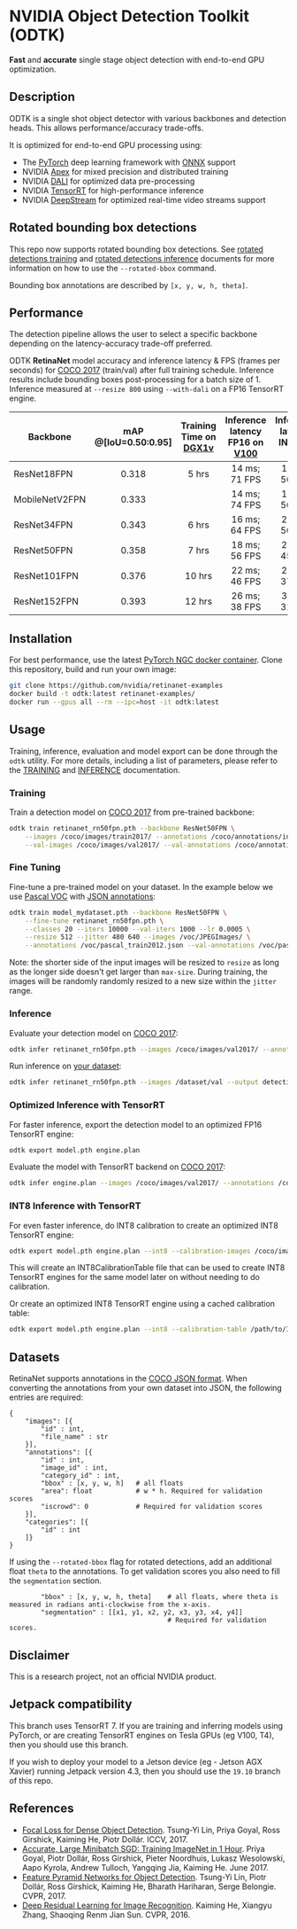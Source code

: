 # NVIDIA Object Detection Toolkit (ODTK)

**Fast** and **accurate** single stage object detection with end-to-end GPU optimization.

## Description

ODTK is a single shot object detector with various backbones and detection heads. This allows performance/accuracy trade-offs.

It is optimized for end-to-end GPU processing using:
* The [PyTorch](https://pytorch.org) deep learning framework with [ONNX](https://onnx.ai) support
* NVIDIA [Apex](https://github.com/NVIDIA/apex) for mixed precision and distributed training
* NVIDIA [DALI](https://github.com/NVIDIA/DALI) for optimized data pre-processing
* NVIDIA [TensorRT](https://developer.nvidia.com/tensorrt) for high-performance inference
* NVIDIA [DeepStream](https://developer.nvidia.com/deepstream-sdk) for optimized real-time video streams support

## Rotated bounding box detections

This repo now supports rotated bounding box detections. See [rotated detections training](TRAINING.md#rotated-detections) and [rotated detections inference](INFERENCE.md#rotated-detections) documents for more information on how to use the `--rotated-bbox` command. 

Bounding box annotations are described by `[x, y, w, h, theta]`. 

## Performance

The detection pipeline allows the user to select a specific backbone depending on the latency-accuracy trade-off preferred.

ODTK **RetinaNet** model accuracy and inference latency & FPS (frames per seconds) for [COCO 2017](http://cocodataset.org/#detection-2017) (train/val) after full training schedule. Inference results include bounding boxes post-processing for a batch size of 1. Inference measured at `--resize 800` using `--with-dali` on a FP16 TensorRT engine.

Backbone |  mAP @[IoU=0.50:0.95] | Training Time on [DGX1v](https://www.nvidia.com/en-us/data-center/dgx-1/) | Inference latency FP16 on [V100](https://www.nvidia.com/en-us/data-center/tesla-v100/) | Inference latency INT8 on [T4](https://www.nvidia.com/en-us/data-center/tesla-t4/)
--- | :---: | :---: | :---: | :---:
ResNet18FPN | 0.318 | 5 hrs  | 14 ms; 71 FPS | 18 ms; 56 FPS
MobileNetV2FPN | 0.333 | | 14 ms; 74 FPS | 18 ms; 56 FPS
ResNet34FPN | 0.343 | 6 hrs  | 16 ms; 64 FPS | 20 ms; 50 FPS
ResNet50FPN | 0.358 | 7 hrs  | 18 ms; 56 FPS | 22 ms; 45 FPS
ResNet101FPN | 0.376 | 10 hrs | 22 ms; 46 FPS | 27 ms; 37 FPS
ResNet152FPN | 0.393 | 12 hrs | 26 ms; 38 FPS | 33 ms; 31 FPS

## Installation

For best performance, use the latest [PyTorch NGC docker container](https://ngc.nvidia.com/catalog/containers/nvidia:pytorch). Clone this repository, build and run your own image:

```bash
git clone https://github.com/nvidia/retinanet-examples
docker build -t odtk:latest retinanet-examples/
docker run --gpus all --rm --ipc=host -it odtk:latest
```

## Usage

Training, inference, evaluation and model export can be done through the `odtk` utility. 
For more details, including a list of parameters, please refer to the [TRAINING](TRAINING.md) and [INFERENCE](INFERENCE.md) documentation.

### Training

Train a detection model on [COCO 2017](http://cocodataset.org/#download) from pre-trained backbone:
```bash
odtk train retinanet_rn50fpn.pth --backbone ResNet50FPN \
    --images /coco/images/train2017/ --annotations /coco/annotations/instances_train2017.json \
    --val-images /coco/images/val2017/ --val-annotations /coco/annotations/instances_val2017.json
```

### Fine Tuning

Fine-tune a pre-trained model on your dataset. In the example below we use [Pascal VOC](http://host.robots.ox.ac.uk/pascal/VOC/voc2012/index.html) with [JSON annotations](https://storage.googleapis.com/coco-dataset/external/PASCAL_VOC.zip):
```bash
odtk train model_mydataset.pth --backbone ResNet50FPN \
    --fine-tune retinanet_rn50fpn.pth \
    --classes 20 --iters 10000 --val-iters 1000 --lr 0.0005 \
    --resize 512 --jitter 480 640 --images /voc/JPEGImages/ \
    --annotations /voc/pascal_train2012.json --val-annotations /voc/pascal_val2012.json
```

Note: the shorter side of the input images will be resized to `resize` as long as the longer side doesn't get larger than `max-size`. During training, the images will be randomly randomly resized to a new size within the `jitter` range.

### Inference

Evaluate your detection model on [COCO 2017](http://cocodataset.org/#download):
```bash
odtk infer retinanet_rn50fpn.pth --images /coco/images/val2017/ --annotations /coco/annotations/instances_val2017.json
```

Run inference on [your dataset](#datasets):
```bash
odtk infer retinanet_rn50fpn.pth --images /dataset/val --output detections.json
```

### Optimized Inference with TensorRT

For faster inference, export the detection model to an optimized FP16 TensorRT engine:
```bash
odtk export model.pth engine.plan
```

Evaluate the model with TensorRT backend on [COCO 2017](http://cocodataset.org/#download):
```bash
odtk infer engine.plan --images /coco/images/val2017/ --annotations /coco/annotations/instances_val2017.json
```

### INT8 Inference with TensorRT

For even faster inference, do INT8 calibration to create an optimized INT8 TensorRT engine:
```bash
odtk export model.pth engine.plan --int8 --calibration-images /coco/images/val2017/
```
This will create an INT8CalibrationTable file that can be used to create INT8 TensorRT engines for the same model later on without needing to do calibration.

Or create an optimized INT8 TensorRT engine using a cached calibration table:
```bash
odtk export model.pth engine.plan --int8 --calibration-table /path/to/INT8CalibrationTable
```

## Datasets

RetinaNet supports annotations in the [COCO JSON format](http://cocodataset.org/#format-data).
When converting the annotations from your own dataset into JSON, the following entries are required:
```
{
    "images": [{
        "id" : int,
        "file_name" : str
    }],
    "annotations": [{
        "id" : int,
        "image_id" : int, 
        "category_id" : int,
        "bbox" : [x, y, w, h]   # all floats
        "area": float           # w * h. Required for validation scores
        "iscrowd": 0            # Required for validation scores
    }],
    "categories": [{
        "id" : int
    ]}
}
```

If using the `--rotated-bbox` flag for rotated detections, add an additional float `theta` to the annotations. To get validation scores you also need to fill the `segmentation` section.
```
        "bbox" : [x, y, w, h, theta]    # all floats, where theta is measured in radians anti-clockwise from the x-axis.
        "segmentation" : [[x1, y1, x2, y2, x3, y3, x4, y4]]
                                        # Required for validation scores.
```

## Disclaimer

This is a research project, not an official NVIDIA product.

## Jetpack compatibility

This branch uses TensorRT 7. If you are training and inferring models using PyTorch, or are creating TensorRT engines on Tesla GPUs (eg V100, T4), then you should use this branch.

If you wish to deploy your model to a Jetson device (eg - Jetson AGX Xavier) running Jetpack version 4.3, then you should use the `19.10` branch of this repo.

## References

- [Focal Loss for Dense Object Detection](https://arxiv.org/abs/1708.02002).
  Tsung-Yi Lin, Priya Goyal, Ross Girshick, Kaiming He, Piotr Dollár.
  ICCV, 2017.
- [Accurate, Large Minibatch SGD: Training ImageNet in 1 Hour](https://arxiv.org/abs/1706.02677).
  Priya Goyal, Piotr Dollár, Ross Girshick, Pieter Noordhuis, Lukasz Wesolowski, Aapo Kyrola, Andrew Tulloch, Yangqing Jia, Kaiming He.
  June 2017.
- [Feature Pyramid Networks for Object Detection](https://arxiv.org/abs/1612.03144).
  Tsung-Yi Lin, Piotr Dollár, Ross Girshick, Kaiming He, Bharath Hariharan, Serge Belongie.
  CVPR, 2017.
- [Deep Residual Learning for Image Recognition](http://arxiv.org/abs/1512.03385).
  Kaiming He, Xiangyu Zhang, Shaoqing Renm Jian Sun.
  CVPR, 2016.
